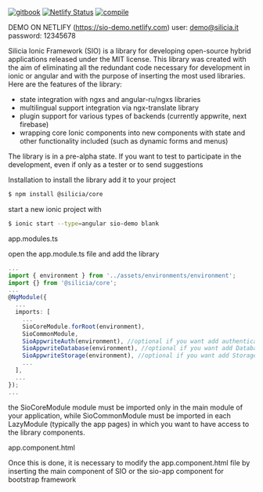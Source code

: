 [![gitbook](https://img.shields.io/badge/documentation-gitbook-blue)](https://silicia-apps.gitbook.io/sio-framework/)
[![Netlify Status](https://api.netlify.com/api/v1/badges/62d58ded-4eea-433b-ba6e-160b8ce1b70d/deploy-status)](https://app.netlify.com/sites/sio-demo/deploys)
[![compile](https://github.com/silicia-apps/sio/actions/workflows/compile.yml/badge.svg)](https://github.com/silicia-apps/sio/actions/workflows/compile.yml)

DEMO ON NETLIFY (https://sio-demo.netlify.com) user: demo@silicia.it password: 12345678

Silicia Ionic Framework (SIO) is a library for developing open-source hybrid applications released under the MIT license. This library was created with the aim of eliminating all the redundant code necessary for development in ionic or angular and with the purpose of inserting the most used libraries. Here are the features of the library:

* state integration with ngxs and angular-ru/ngxs libraries
* multilingual support integration via ngx-translate library
* plugin support for various types of backends (currently appwrite, next firebase)
* wrapping core Ionic components into new components with state and other functionality included (such as dynamic forms and menus)

The library is in a pre-alpha state. If you want to test to participate in the development, even if only as a tester or to send suggestions

Installation
to install the library add it to your project

```bash
$ npm install @silicia/core
```
start a new ionic project with

```bash
$ ionic start --type=angular sio-demo blank
```
app.modules.ts

open the app.module.ts file and add the library

```ts
...
import { environment } from '../assets/environments/environment';
import {} from '@silicia/core';
...
@NgModule({
  ...
  imports: [
    ...
    SioCoreModule.forRoot(environment),
    SioCommonModule,
    SioAppwriteAuth(environment), //optional if you want add authentication features
    SioAppwriteDatabase(environment), //optional if you want add Database features
    SioAppwriteStorage(environment), //optional if you want add Storage features
    ...
  ],
  ...
});
...
```

the SioCoreModule module must be imported only in the main module of your application, while SioCommonModule must be imported in each LazyModule (typically the app pages) in which you want to have access to the library components.

app.component.html

Once this is done, it is necessary to modify the app.component.html file by inserting the main component of SIO or the sio-app component for bootstrap framework

<sio-app></sio-app>
